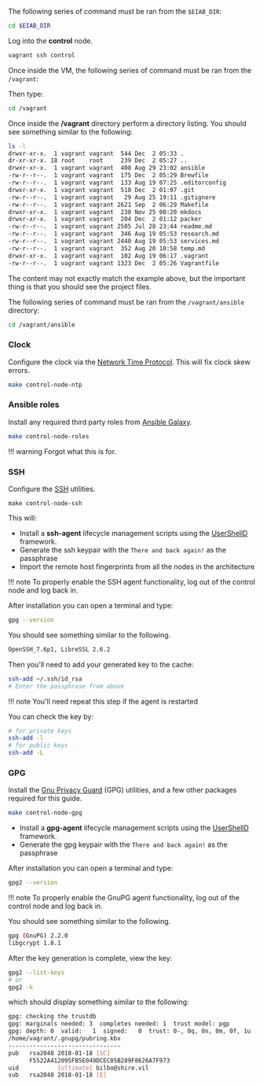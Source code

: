 The following series of command must be ran from the `$EIAB_DIR`:

```bash
cd $EIAB_DIR
```

Log into the **control** node.

```bash
vagrant ssh control
```

Once inside the VM, the following series of command must be ran from the `/vagrant`:

Then type:

```bash
cd /vagrant
```

Once inside the **/vagrant** directory perform a directory listing. You should see something similar 
to the following:

```bash
ls -l 
drwxr-xr-x.  1 vagrant vagrant  544 Dec  2 05:33 .
dr-xr-xr-x. 18 root    root     239 Dec  2 05:27 ..
drwxr-xr-x.  1 vagrant vagrant  408 Aug 29 23:02 ansible
-rw-r--r--.  1 vagrant vagrant  175 Dec  2 05:29 Brewfile
-rw-r--r--.  1 vagrant vagrant  133 Aug 19 07:25 .editorconfig
drwxr-xr-x.  1 vagrant vagrant  510 Dec  2 01:07 .git
-rw-r--r--.  1 vagrant vagrant   29 Aug 25 19:11 .gitignore
-rw-r--r--.  1 vagrant vagrant 2621 Sep  2 06:29 Makefile
drwxr-xr-x.  1 vagrant vagrant  238 Nov 25 00:20 mkdocs
drwxr-xr-x.  1 vagrant vagrant  204 Dec  2 01:12 packer
-rw-r--r--.  1 vagrant vagrant 2505 Jul 28 23:44 readme.md
-rw-r--r--.  1 vagrant vagrant  346 Aug 19 05:53 research.md
-rw-r--r--.  1 vagrant vagrant 2440 Aug 19 05:53 services.md
-rw-r--r--.  1 vagrant vagrant  352 Aug 20 10:58 temp.md
drwxr-xr-x.  1 vagrant vagrant  102 Aug 19 06:17 .vagrant
-rw-r--r--.  1 vagrant vagrant 1323 Dec  2 05:26 Vagrantfile
```

The content may not exactly match the example above, but the important thing is that
you should see the project files.


The following series of command must be ran from the `/vagrant/ansible` directory:

```bash
cd /vagrant/ansible
```

### Clock

Configure the clock via the [Network Time Protocol](http://www.ntp.org).  This will fix 
clock skew errors.

```bash
make control-node-ntp
```

### Ansible roles

Install any required third party roles from [Ansible Galaxy](https://galaxy.ansible.com).

```bash
make control-node-roles
```

!!! warning
    Forgot what this is for.

### SSH

Configure the [SSH](../tools/ssh) utilities.

```
make control-node-ssh
```

This will:

- Install a **ssh-agent** lifecycle management scripts using the [UserShellD](../tools/usershelld) framework.
- Generate the ssh keypair with the `There and back again!` as the passphrase
- Import the remote host fingerprints from all the nodes in the architecture

!!! note
    To properly enable the SSH agent functionality, log out of the control node
    and log back in.

After installation you can open a terminal and type:

```bash
gpg --version
```

You should see something similar to the following.

```bash
OpenSSH_7.6p1, LibreSSL 2.6.2
```

Then you'll need to add your generated key to the cache:

```bash
ssh-add ~/.ssh/id_rsa
# Enter the passphrase from above
```

!!! note
    You'll need repeat this step if the agent is restarted

You can check the key by:

```bash
# for private keys
ssh-add -l
# for public keys
ssh-add -L
```

### GPG

Install the [Gnu Privacy Guard](../tools/gpg) (GPG) utilities, and a few other packages 
required for this guide.

```bash
make control-node-gpg
```

- Install a **gpg-agent** lifecycle management scripts using the [UserShellD](../tools/usershelld) framework.
- Generate the gpg keypair with the `There and back again!` as the passphrase

After installation you can open a terminal and type:

```bash
gpg2 --version
```

!!! note
    To properly enable the GnuPG agent functionality, log out of the control node
    and log back in.

You should see something similar to the following.

```bash
gpg (GnuPG) 2.2.0
libgcrypt 1.8.1
```

After the key generation is complete, view the key:

```bash
gpg2 --list-keys
# or
gpg2 -k
```

which should display something similar to the following:

```bash
gpg: checking the trustdb
gpg: marginals needed: 3  completes needed: 1  trust model: pgp
gpg: depth: 0  valid:   1  signed:   0  trust: 0-, 0q, 0n, 0m, 0f, 1u
/home/vagrant/.gnupg/pubring.kbx
--------------------------------
pub   rsa2048 2018-01-18 [SC]
      F5522A412095FB5E049DCEC05B289F8626A7F973
uid           [ultimate] bilbo@shire.vil
sub   rsa2048 2018-01-18 [E]
```


